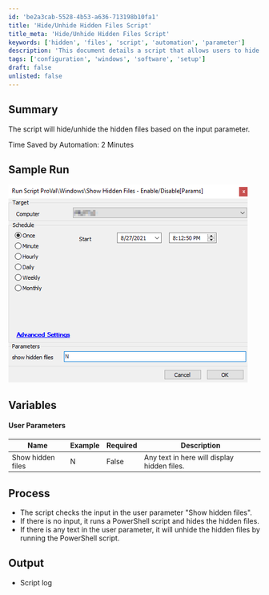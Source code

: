```yaml
---
id: 'be2a3cab-5528-4b53-a636-713198b10fa1'
title: 'Hide/Unhide Hidden Files Script'
title_meta: 'Hide/Unhide Hidden Files Script'
keywords: ['hidden', 'files', 'script', 'automation', 'parameter']
description: 'This document details a script that allows users to hide or unhide hidden files based on a specified input parameter. The script improves efficiency by automating the process of file visibility management, saving users valuable time.'
tags: ['configuration', 'windows', 'software', 'setup']
draft: false
unlisted: false
---
```

## Summary

The script will hide/unhide the hidden files based on the input parameter.

Time Saved by Automation: 2 Minutes

## Sample Run

![Sample Run](../../../static/img/Show-Hidden-Files---EnableDisable/image_1.png)

## Variables

#### User Parameters

| Name                  | Example | Required | Description                                          |
|-----------------------|---------|----------|------------------------------------------------------|
| Show hidden files     | N       | False    | Any text in here will display hidden files.         |

## Process

- The script checks the input in the user parameter "Show hidden files".
- If there is no input, it runs a PowerShell script and hides the hidden files.
- If there is any text in the user parameter, it will unhide the hidden files by running the PowerShell script.

## Output

- Script log







